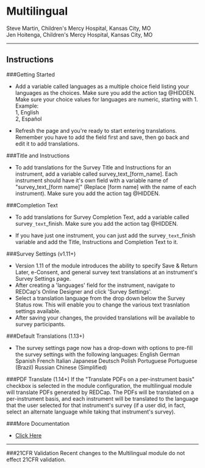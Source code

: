 
# Multilingual

Steve Martin, Children's Mercy Hospital, Kansas City, MO<br>
Jen Hoitenga, Children's Mercy Hospital, Kansas City, MO

********************************************************************************
## Instructions

###Getting Started
- Add a variable called languages as a multiple choice field listing your languages as the choices. Make sure you add the action tag @HIDDEN. Make sure your choice values for languages are numeric, starting with 1. Example:<br>
1, English<br>
2, Español

- Refresh the page and you're ready to start entering translations. Remember you have to add the field first and save, then go back and edit it to add translations.

###Title and Instructions
- To add translations for the Survey Title and Instructions for an instrument, add a variable called survey_text_[form_name]. Each instrument should have it's own field with a variable name of "survey_text_[form name]" (Replace [form name] with the name of each instrument). Make sure you add the action tag @HIDDEN.

###Completion Text
- To add translations for Survey Completion Text, add a variable called survey`_text`_finish. Make sure you add the action tag @HIDDEN.

- If you have just one instrument, you can just add the survey`_text`_finish variable and add the Title, Instructions and Completion Text to it.

###Survey Settings (v1.11+)
- Version 1.11 of the module introduces the ability to specify Save & Return Later, e-Consent, and general survey text translations at an instrument's Survey Settings page.
- After creating a 'languages' field for the instrument, navigate to REDCap's Online Designer and click 'Survey Settings'.
- Select a translation language from the drop down below the Survey Status row. This will enable you to change the various text trasnlation settings available.
- After saving your changes, the provided translations will be available to survey participants.

###Default Translations (1.13+)
- The survey settings page now has a drop-down with options to pre-fill the survey settings with the following languages:
English
German
Spanish
French
Italian
Japanese
Deutsch
Polish
Portuguese
Portuguese (Brazil)
Russian
Chinese (Simplified)

###PDF Translate (1.14+)
If the "Translate PDFs on a per-instrument basis" checkbox is selected in the module configuration, the multilingual module will translate PDFs generated by REDCap. The PDFs will be translated on a per-instrument basis, and each instrument will be translated to the language that the user selected for that instrument's survey (if a user did, in fact, select an alternate language while taking that instrument's survey).

###More Documentation
- <a href="https://cmhredcap.cmh.edu/plugins/media/7610-how-to-use-multilingual-external-module.docx">Click Here</a>

********************************************************************************

###21CFR Validation
Recent changes to the Multilingual module do not effect 21CFR validation.
